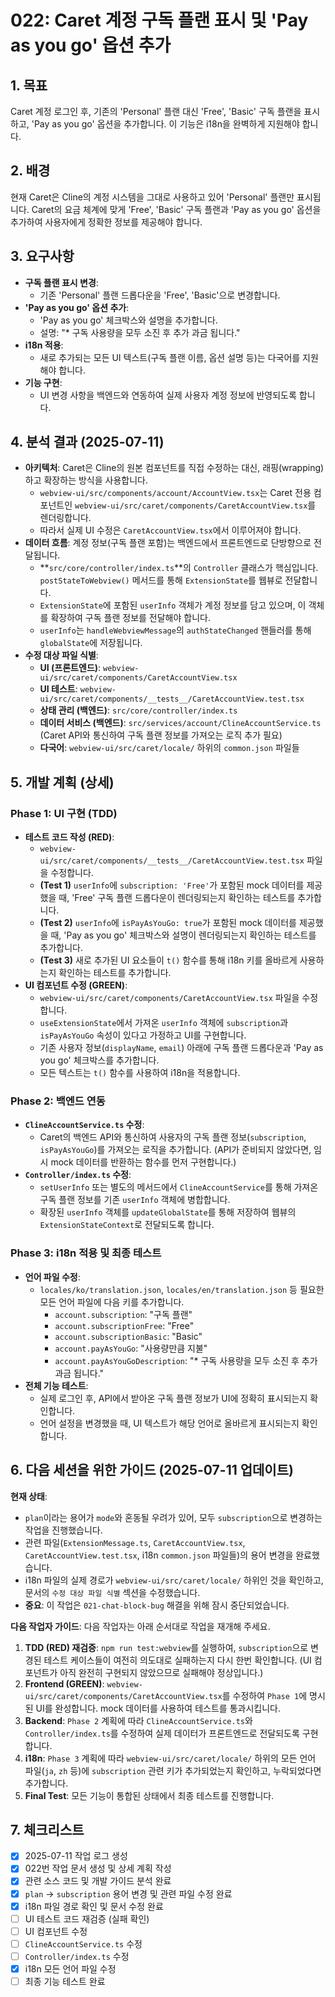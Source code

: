 # 022: Caret 계정 구독 플랜 표시 및 'Pay as you go' 옵션 추가

## 1. 목표

Caret 계정 로그인 후, 기존의 'Personal' 플랜 대신 'Free', 'Basic' 구독 플랜을 표시하고, 'Pay as you go' 옵션을 추가합니다. 이 기능은 i18n을 완벽하게 지원해야 합니다.

## 2. 배경

현재 Caret은 Cline의 계정 시스템을 그대로 사용하고 있어 'Personal' 플랜만 표시됩니다. Caret의 요금 체계에 맞게 'Free', 'Basic' 구독 플랜과 'Pay as you go' 옵션을 추가하여 사용자에게 정확한 정보를 제공해야 합니다.

## 3. 요구사항

- **구독 플랜 표시 변경**:
    - 기존 'Personal' 플랜 드롭다운을 'Free', 'Basic'으로 변경합니다.
- **'Pay as you go' 옵션 추가**:
    - 'Pay as you go' 체크박스와 설명을 추가합니다.
    - 설명: "* 구독 사용량을 모두 소진 후 추가 과금 됩니다."
- **i18n 적용**:
    - 새로 추가되는 모든 UI 텍스트(구독 플랜 이름, 옵션 설명 등)는 다국어를 지원해야 합니다.
- **기능 구현**:
    - UI 변경 사항을 백엔드와 연동하여 실제 사용자 계정 정보에 반영되도록 합니다.

## 4. 분석 결과 (2025-07-11)

- **아키텍처**: Caret은 Cline의 원본 컴포넌트를 직접 수정하는 대신, 래핑(wrapping)하고 확장하는 방식을 사용합니다.
    - `webview-ui/src/components/account/AccountView.tsx`는 Caret 전용 컴포넌트인 `webview-ui/src/caret/components/CaretAccountView.tsx`를 렌더링합니다.
    - 따라서 실제 UI 수정은 `CaretAccountView.tsx`에서 이루어져야 합니다.
- **데이터 흐름**: 계정 정보(구독 플랜 포함)는 백엔드에서 프론트엔드로 단방향으로 전달됩니다.
    - **`src/core/controller/index.ts`**의 `Controller` 클래스가 핵심입니다. `postStateToWebview()` 메서드를 통해 `ExtensionState`를 웹뷰로 전달합니다.
    - `ExtensionState`에 포함된 `userInfo` 객체가 계정 정보를 담고 있으며, 이 객체를 확장하여 구독 플랜 정보를 전달해야 합니다.
    - `userInfo`는 `handleWebviewMessage`의 `authStateChanged` 핸들러를 통해 `globalState`에 저장됩니다.
- **수정 대상 파일 식별**:
    - **UI (프론트엔드)**: `webview-ui/src/caret/components/CaretAccountView.tsx`
    - **UI 테스트**: `webview-ui/src/caret/components/__tests__/CaretAccountView.test.tsx`
    - **상태 관리 (백엔드)**: `src/core/controller/index.ts`
    - **데이터 서비스 (백엔드)**: `src/services/account/ClineAccountService.ts` (Caret API와 통신하여 구독 플랜 정보를 가져오는 로직 추가 필요)
    - **다국어**: `webview-ui/src/caret/locale/` 하위의 `common.json` 파일들

## 5. 개발 계획 (상세)

### Phase 1: UI 구현 (TDD)

- **테스트 코드 작성 (RED)**:
    - `webview-ui/src/caret/components/__tests__/CaretAccountView.test.tsx` 파일을 수정합니다.
    - **(Test 1)** `userInfo`에 `subscription: 'Free'`가 포함된 mock 데이터를 제공했을 때, 'Free' 구독 플랜 드롭다운이 렌더링되는지 확인하는 테스트를 추가합니다.
    - **(Test 2)** `userInfo`에 `isPayAsYouGo: true`가 포함된 mock 데이터를 제공했을 때, 'Pay as you go' 체크박스와 설명이 렌더링되는지 확인하는 테스트를 추가합니다.
    - **(Test 3)** 새로 추가된 UI 요소들이 `t()` 함수를 통해 i18n 키를 올바르게 사용하는지 확인하는 테스트를 추가합니다.
- **UI 컴포넌트 수정 (GREEN)**:
    - `webview-ui/src/caret/components/CaretAccountView.tsx` 파일을 수정합니다.
    - `useExtensionState`에서 가져온 `userInfo` 객체에 `subscription`과 `isPayAsYouGo` 속성이 있다고 가정하고 UI를 구현합니다.
    - 기존 사용자 정보(`displayName`, `email`) 아래에 구독 플랜 드롭다운과 'Pay as you go' 체크박스를 추가합니다.
    - 모든 텍스트는 `t()` 함수를 사용하여 i18n을 적용합니다.

### Phase 2: 백엔드 연동

- **`ClineAccountService.ts` 수정**:
    - Caret의 백엔드 API와 통신하여 사용자의 구독 플랜 정보(`subscription`, `isPayAsYouGo`)를 가져오는 로직을 추가합니다. (API가 준비되지 않았다면, 임시 mock 데이터를 반환하는 함수를 먼저 구현합니다.)
- **`Controller/index.ts` 수정**:
    - `setUserInfo` 또는 별도의 메서드에서 `ClineAccountService`를 통해 가져온 구독 플랜 정보를 기존 `userInfo` 객체에 병합합니다.
    - 확장된 `userInfo` 객체를 `updateGlobalState`를 통해 저장하여 웹뷰의 `ExtensionStateContext`로 전달되도록 합니다.

### Phase 3: i18n 적용 및 최종 테스트

- **언어 파일 수정**:
    - `locales/ko/translation.json`, `locales/en/translation.json` 등 필요한 모든 언어 파일에 다음 키를 추가합니다.
        - `account.subscription`: "구독 플랜"
        - `account.subscriptionFree`: "Free"
        - `account.subscriptionBasic`: "Basic"
        - `account.payAsYouGo`: "사용량만큼 지불"
        - `account.payAsYouGoDescription`: "* 구독 사용량을 모두 소진 후 추가 과금 됩니다."
- **전체 기능 테스트**:
    - 실제 로그인 후, API에서 받아온 구독 플랜 정보가 UI에 정확히 표시되는지 확인합니다.
    - 언어 설정을 변경했을 때, UI 텍스트가 해당 언어로 올바르게 표시되는지 확인합니다.

## 6. 다음 세션을 위한 가이드 (2025-07-11 업데이트)

**현재 상태**:
*   `plan`이라는 용어가 `mode`와 혼동될 우려가 있어, 모두 `subscription`으로 변경하는 작업을 진행했습니다.
*   관련 파일(`ExtensionMessage.ts`, `CaretAccountView.tsx`, `CaretAccountView.test.tsx`, i18n `common.json` 파일들)의 용어 변경을 완료했습니다.
*   i18n 파일의 실제 경로가 `webview-ui/src/caret/locale/` 하위인 것을 확인하고, 문서의 `수정 대상 파일 식별` 섹션을 수정했습니다.
*   **중요**: 이 작업은 `021-chat-block-bug` 해결을 위해 잠시 중단되었습니다.

**다음 작업자 가이드**:
다음 작업자는 아래 순서대로 작업을 재개해 주세요.

1.  **TDD (RED) 재검증**: `npm run test:webview`를 실행하여, `subscription`으로 변경된 테스트 케이스들이 여전히 의도대로 실패하는지 다시 한번 확인합니다. (UI 컴포넌트가 아직 완전히 구현되지 않았으므로 실패해야 정상입니다.)
2.  **Frontend (GREEN)**: `webview-ui/src/caret/components/CaretAccountView.tsx`를 수정하여 `Phase 1`에 명시된 UI를 완성합니다. mock 데이터를 사용하여 테스트를 통과시킵니다.
3.  **Backend**: `Phase 2` 계획에 따라 `ClineAccountService.ts`와 `Controller/index.ts`를 수정하여 실제 데이터가 프론트엔드로 전달되도록 구현합니다.
4.  **i18n**: `Phase 3` 계획에 따라 `webview-ui/src/caret/locale/` 하위의 모든 언어 파일(`ja`, `zh` 등)에 `subscription` 관련 키가 추가되었는지 확인하고, 누락되었다면 추가합니다.
5.  **Final Test**: 모든 기능이 통합된 상태에서 최종 테스트를 진행합니다.

## 7. 체크리스트

- [x] 2025-07-11 작업 로그 생성
- [x] 022번 작업 문서 생성 및 상세 계획 작성
- [x] 관련 소스 코드 및 개발 가이드 분석 완료
- [x] `plan` -> `subscription` 용어 변경 및 관련 파일 수정 완료
- [x] i18n 파일 경로 확인 및 문서 수정 완료
- [ ] UI 테스트 코드 재검증 (실패 확인)
- [ ] UI 컴포넌트 수정
- [ ] `ClineAccountService.ts` 수정
- [ ] `Controller/index.ts` 수정
- [x] i18n 모든 언어 파일 수정
- [ ] 최종 기능 테스트 완료
